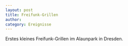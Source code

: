 ```yaml
---
layout: post
title: Freifunk-Grillen
author:
category: Ereignisse
---
```


Erstes kleines Freifunk-Grillen im Alaunpark in Dresden.
